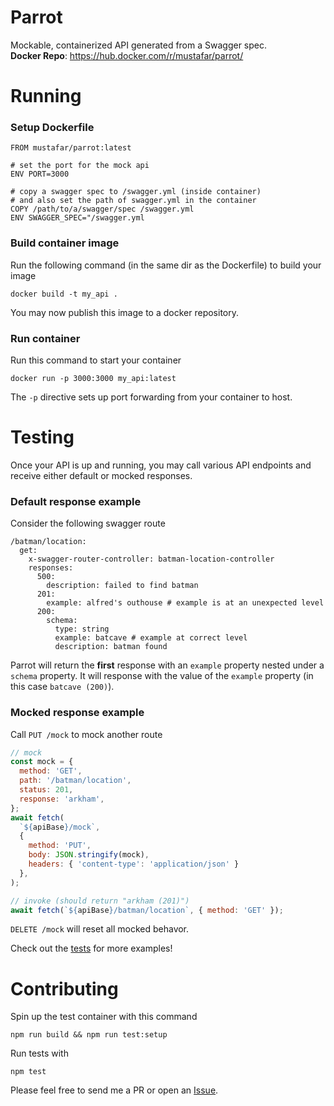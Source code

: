 # Parrot
Mockable, containerized API generated from a Swagger spec.  
**Docker Repo**: https://hub.docker.com/r/mustafar/parrot/

# Running
### Setup Dockerfile
```
FROM mustafar/parrot:latest

# set the port for the mock api
ENV PORT=3000

# copy a swagger spec to /swagger.yml (inside container)
# and also set the path of swagger.yml in the container
COPY /path/to/a/swagger/spec /swagger.yml
ENV SWAGGER_SPEC="/swagger.yml
```

### Build container image
Run the following command (in the same dir as the Dockerfile) to build your image
```
docker build -t my_api .
```

You may now publish this image to a docker repository.

### Run container
Run this command to start your container
```
docker run -p 3000:3000 my_api:latest
```

The `-p` directive sets up port forwarding from your container to host.

# Testing
Once your API is up and running, you may call various API endpoints and receive either default or mocked responses.

### Default response example
Consider the following swagger route
```
/batman/location:
  get:
    x-swagger-router-controller: batman-location-controller
    responses:
      500:
        description: failed to find batman
      201:
        example: alfred's outhouse # example is at an unexpected level
      200:
        schema:
          type: string
          example: batcave # example at correct level
          description: batman found
```
Parrot will return the **first** response with an `example` property nested under a `schema` property. It will response with the value of the `example` property (in this case `batcave (200)`).

### Mocked response example
Call `PUT /mock` to mock another route
```js
// mock
const mock = {
  method: 'GET',
  path: '/batman/location',
  status: 201,
  response: 'arkham',
};
await fetch(
  `${apiBase}/mock`,
  {
    method: 'PUT',
    body: JSON.stringify(mock),
    headers: { 'content-type': 'application/json' }
  },
);

// invoke (should return "arkham (201)")
await fetch(`${apiBase}/batman/location`, { method: 'GET' });
```

`DELETE /mock` will reset all mocked behavor.

Check out the [tests](https://github.com/mustafar/parrot/blob/master/__tests__/tests.js) for more examples!

# Contributing
Spin up the test container with this command
```
npm run build && npm run test:setup
```

Run tests with
```
npm test
```

Please feel free to send me a PR or open an [Issue](https://github.com/mustafar/parrot/issues).
